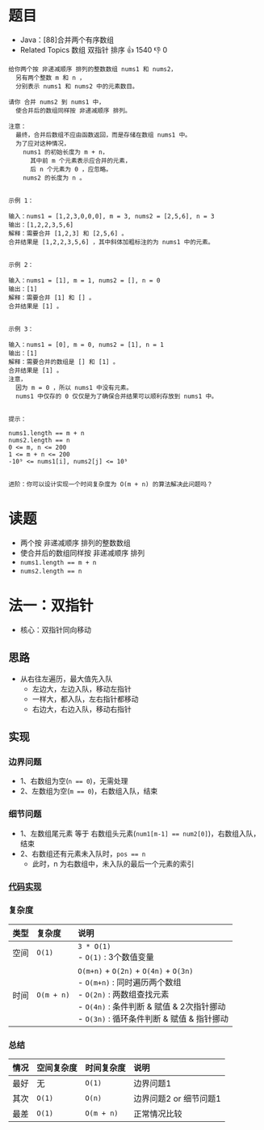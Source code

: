 # 题目

- Java：[88]合并两个有序数组
- Related Topics 数组 双指针 排序 👍 1540 👎 0

```text
给你两个按 非递减顺序 排列的整数数组 nums1 和 nums2，
  另有两个整数 m 和 n ，
  分别表示 nums1 和 nums2 中的元素数目。 

请你 合并 nums2 到 nums1 中，
  使合并后的数组同样按 非递减顺序 排列。 

注意：
  最终，合并后数组不应由函数返回，而是存储在数组 nums1 中。
  为了应对这种情况，
    nums1 的初始长度为 m + n，
      其中前 m 个元素表示应合并的元素，
      后 n 个元素为 0 ，应忽略。
    nums2 的长度为 n 。 


示例 1： 

输入：nums1 = [1,2,3,0,0,0], m = 3, nums2 = [2,5,6], n = 3
输出：[1,2,2,3,5,6]
解释：需要合并 [1,2,3] 和 [2,5,6] 。
合并结果是 [1,2,2,3,5,6] ，其中斜体加粗标注的为 nums1 中的元素。


示例 2： 

输入：nums1 = [1], m = 1, nums2 = [], n = 0
输出：[1]
解释：需要合并 [1] 和 [] 。
合并结果是 [1] 。


示例 3： 

输入：nums1 = [0], m = 0, nums2 = [1], n = 1
输出：[1]
解释：需要合并的数组是 [] 和 [1] 。
合并结果是 [1] 。
注意，
  因为 m = 0 ，所以 nums1 中没有元素。
  nums1 中仅存的 0 仅仅是为了确保合并结果可以顺利存放到 nums1 中。


提示： 

nums1.length == m + n 
nums2.length == n 
0 <= m, n <= 200 
1 <= m + n <= 200 
-10⁹ <= nums1[i], nums2[j] <= 10⁹ 


进阶：你可以设计实现一个时间复杂度为 O(m + n) 的算法解决此问题吗？ 
```

# 读题

- 两个按 非递减顺序 排列的整数数组
- 使合并后的数组同样按 非递减顺序 排列
- `nums1.length == m + n`
- `nums2.length == n`

# 法一：双指针

- 核心：双指针同向移动

## 思路

- 从右往左遍历，最大值先入队
  - 左边大，左边入队，移动左指针
  - 一样大，都入队，左右指针都移动
  - 右边大，右边入队，移动右指针

## 实现

### 边界问题

- 1、右数组为空(`n == 0`)，无需处理
- 2、左数组为空(`m == 0`)，右数组入队，结束

### 细节问题

- 1、左数组尾元素 等于 右数组头元素(`num1[m-1] == num2[0]`)，右数组入队，结束
- 2、右数组还有元素未入队时，`pos == n`
  - 此时，n 为右数组中，未入队的最后一个元素的索引

### [代码实现](/src/main/java/leetcode/sub0088/Demo01.java)

### 复杂度

类型 | 复杂度 | 说明
:--- |:--- |:---
空间 | `O(1)` | `3 * O(1)` </br> - `O(1)` : 3个数值变量
时间 | `O(m + n)` | `O(m+n)` + `O(2n)` + `O(4n)` + `O(3n)` </br> - `O(m+n)` : 同时遍历两个数组 </br> - `O(2n)` : 两数组查找元素 </br> - `O(4n)` : 条件判断 & 赋值 & 2次指针挪动 </br> - `O(3n)` : 循环条件判断 & 赋值 & 指针挪动

### 总结

情况 | 空间复杂度 | 时间复杂度 | 说明
:--- |:--- |:--- |:---
最好 | 无 | `O(1)` | 边界问题1
其次 | `O(1)` | `O(n)` | 边界问题2 or 细节问题1
最差 | `O(1)` | `O(m + n)` | 正常情况比较
